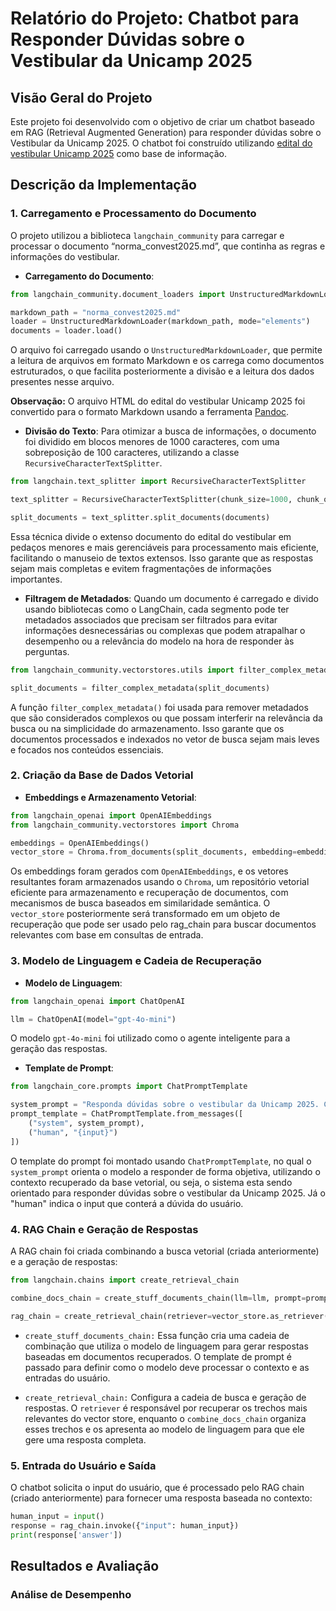 # Relatório do Projeto: Chatbot para Responder Dúvidas sobre o Vestibular da Unicamp 2025

## Visão Geral do Projeto

Este projeto foi desenvolvido com o objetivo de criar um chatbot baseado em RAG (Retrieval Augmented Generation) para responder dúvidas sobre o Vestibular da Unicamp 2025. O chatbot foi construído utilizando [edital do vestibular Unicamp 2025](https://www.pg.unicamp.br/norma/31879/0) como base de informação.

## Descrição da Implementação

### 1. Carregamento e Processamento do Documento

O projeto utilizou a biblioteca `langchain_community` para carregar e processar o documento “norma\_convest2025.md”, que continha as regras e informações do vestibular.

- **Carregamento do Documento**:

```python
from langchain_community.document_loaders import UnstructuredMarkdownLoader

markdown_path = "norma_convest2025.md"
loader = UnstructuredMarkdownLoader(markdown_path, mode="elements") 
documents = loader.load()
```

O arquivo foi carregado usando o `UnstructuredMarkdownLoader`, que permite a leitura de arquivos em formato Markdown e os carrega como documentos estruturados, o que facilita posteriormente a divisão e a leitura dos dados presentes nesse arquivo.

**Observação:** O arquivo HTML do edital do vestibular Unicamp 2025 foi convertido para o formato Markdown usando a ferramenta [Pandoc](https://pandoc.org/).

- **Divisão do Texto**:
  Para otimizar a busca de informações, o documento foi dividido em blocos menores de 1000 caracteres, com uma sobreposição de 100 caracteres, utilizando a classe `RecursiveCharacterTextSplitter`.

```python
from langchain.text_splitter import RecursiveCharacterTextSplitter

text_splitter = RecursiveCharacterTextSplitter(chunk_size=1000, chunk_overlap=100)

split_documents = text_splitter.split_documents(documents)
```

Essa técnica divide o extenso documento do edital do vestibular em pedaços menores e mais gerenciáveis para processamento mais eficiente, facilitando o manuseio de textos extensos. Isso garante que as respostas sejam mais completas e evitem fragmentações de informações importantes.

- **Filtragem de Metadados**:  Quando um documento é carregado e divido  usando bibliotecas como o LangChain, cada segmento pode ter metadados associados que precisam ser filtrados para evitar informações desnecessárias ou complexas que podem atrapalhar o desempenho ou a relevância do modelo na hora de responder às perguntas.

```python
from langchain_community.vectorstores.utils import filter_complex_metadata

split_documents = filter_complex_metadata(split_documents)
```

A função `filter_complex_metadata()` foi usada para remover metadados que são considerados complexos ou que possam interferir na relevância da busca ou na simplicidade do armazenamento. Isso garante que os documentos processados e indexados no vetor de busca sejam mais leves e focados nos conteúdos essenciais.

### 2. Criação da Base de Dados Vetorial

- **Embeddings e Armazenamento Vetorial**:

```python
from langchain_openai import OpenAIEmbeddings
from langchain_community.vectorstores import Chroma

embeddings = OpenAIEmbeddings()
vector_store = Chroma.from_documents(split_documents, embedding=embeddings)
```

Os embeddings foram gerados com `OpenAIEmbeddings`, e os vetores resultantes foram armazenados usando o `Chroma`, um repositório vetorial eficiente para armazenamento e recuperação de documentos, com mecanismos de busca baseados em similaridade semântica. O `vector_store` posteriormente será transformado em um objeto de recuperação que pode ser usado pelo rag_chain para buscar documentos relevantes com base em consultas de entrada.

### 3. Modelo de Linguagem e Cadeia de Recuperação

- **Modelo de Linguagem**:

```python
from langchain_openai import ChatOpenAI

llm = ChatOpenAI(model="gpt-4o-mini")
```

O modelo `gpt-4o-mini` foi utilizado como o agente inteligente para a geração das respostas.&#x20;

- **Template de Prompt**:

```python
from langchain_core.prompts import ChatPromptTemplate

system_prompt = "Responda dúvidas sobre o vestibular da Unicamp 2025. Context: {context}"
prompt_template = ChatPromptTemplate.from_messages([
    ("system", system_prompt),
    ("human", "{input}")
])
```

O template do prompt foi montado usando `ChatPromptTemplate`, no qual o `system_prompt` orienta o modelo a responder de forma objetiva, utilizando o contexto recuperado da base vetorial, ou seja, o sistema esta sendo orientado para responder dúvidas sobre o vestibular da Unicamp 2025. Já o "human" indica o input que conterá a dúvida do usuário.

### 4. RAG Chain e Geração de Respostas

A  RAG chain foi criada combinando a busca vetorial (criada anteriormente) e a geração de respostas:

```python
from langchain.chains import create_retrieval_chain

combine_docs_chain = create_stuff_documents_chain(llm=llm, prompt=prompt_template)

rag_chain = create_retrieval_chain(retriever=vector_store.as_retriever(), combine_docs_chain=combine_docs_chain)
```

- `create_stuff_documents_chain:` Essa função cria uma cadeia de combinação que utiliza o modelo de linguagem para gerar respostas baseadas em documentos recuperados. O template de prompt é passado para definir como o modelo deve processar o contexto e as entradas do usuário.

- `create_retrieval_chain:` Configura a cadeia de busca e geração de respostas. O `retriever` é responsável por recuperar os trechos mais relevantes do vector store, enquanto o `combine_docs_chain` organiza esses trechos e os apresenta ao modelo de linguagem para que ele gere uma resposta completa.

### 5. Entrada do Usuário e Saída

O chatbot solicita o input do usuário, que é processado pelo RAG chain (criado anteriormente) para fornecer uma resposta baseada no contexto:

```python
human_input = input()
response = rag_chain.invoke({"input": human_input})
print(response['answer'])
```

## Resultados e Avaliação


### Análise de Desempenho

